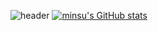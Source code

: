 ![header](https://capsule-render.vercel.app/api?type=rounded&color=timeGradient&text=Park%20Min%20Su%20GitHub%20👋&animation=twinkling&fontSize=40&fontAlignY=50&fontAlign=50&height=180)
[![minsu's GitHub stats](https://github-readme-stats.vercel.app/api?username=minsu&include_all_commits=true&show_icons=true&theme=cobalt)](https://github.com/minsu11/github-readme-stats)